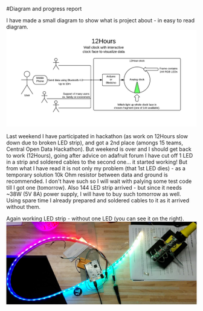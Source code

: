 #Diagram and progress report

I have made a small diagram to show what is project about - in easy to read diagram.
![Diagram](../project_images/clock-diagram.jpg?raw=true "Diagram")

Last weekend I have participated in hackathon (as work on 12Hours slow down due to broken LED strip), and got a 2nd place (amongs 15 teams, Central Open Data Hackathon).
But weekend is over and I should get back to work (12Hours), going after advice on adafruit forum I have cut off 1 LED in a strip and soldered cables to the second one... it started working! But from what I have read it is not only my problem (that 1st LED dies) - as a temporary solution 10k Ohm resistor between data and ground is recommended. I don't have such so I will wait with palying some test code till I got one (tomorrow).
Also 144 LED strip arrived - but since it needs ~38W (5V 8A) power supply, I will have to buy such tomorrow as well. Using spare time I already prepared and soldered cables to it as it arrived without them.

Again working LED strip - without one LED (you can see it on the right).
![Working](../project_images/again-working.jpg?raw=true "Working")







